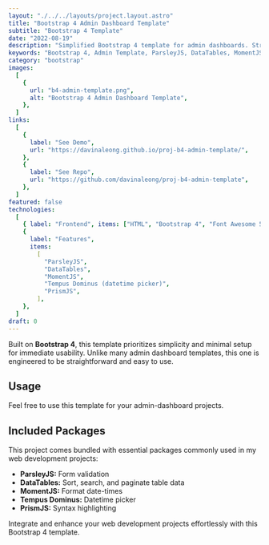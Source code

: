 ```yaml
---
layout: "./../../layouts/project.layout.astro"
title: "Bootstrap 4 Admin Dashboard Template"
subtitle: "Bootstrap 4 Template"
date: "2022-08-19"
description: "Simplified Bootstrap 4 template for admin dashboards. Streamlined setup, featuring essential packages like ParsleyJS, DataTables, MomentJS, Tempus Dominus, and PrismJS."
keywords: "Bootstrap 4, Admin Template, ParsleyJS, DataTables, MomentJS, Tempus Dominus, PrismJS, Web Development, Streamlined Setup, Essential Packages"
category: "bootstrap"
images:
  [
    {
      url: "b4-admin-template.png",
      alt: "Bootstrap 4 Admin Dashboard Template",
    },
  ]
links:
  [
    {
      label: "See Demo",
      url: "https://davinaleong.github.io/proj-b4-admin-template/",
    },
    {
      label: "See Repo",
      url: "https://github.com/davinaleong/proj-b4-admin-template",
    },
  ]
featured: false
technologies:
  [
    { label: "Frontend", items: ["HTML", "Bootstrap 4", "Font Awesome 5"] },
    {
      label: "Features",
      items:
        [
          "ParsleyJS",
          "DataTables",
          "MomentJS",
          "Tempus Dominus (datetime picker)",
          "PrismJS",
        ],
    },
  ]
draft: 0
---
```


Built on **Bootstrap 4**, this template prioritizes simplicity and minimal setup for immediate usability. Unlike many admin dashboard templates, this one is engineered to be straightforward and easy to use.

## Usage

Feel free to use this template for your admin-dashboard projects.

## Included Packages

This project comes bundled with essential packages commonly used in my web development projects:

- **ParsleyJS:** Form validation
- **DataTables:** Sort, search, and paginate table data
- **MomentJS:** Format date-times
- **Tempus Dominus:** Datetime picker
- **PrismJS:** Syntax highlighting

Integrate and enhance your web development projects effortlessly with this Bootstrap 4 template.

